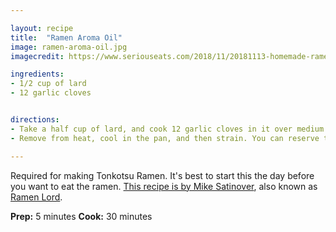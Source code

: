 ```yaml
---

layout: recipe
title:  "Ramen Aroma Oil"
image: ramen-aroma-oil.jpg
imagecredit: https://www.seriouseats.com/2018/11/20181113-homemade-ramen-aroma-oil-vicky-wasik-5-1500x1125.jpg

ingredients:
- 1/2 cup of lard
- 12 garlic cloves


directions:
- Take a half cup of lard, and cook 12 garlic cloves in it over medium low heat in a saucepan, until the garlic begins to turn toasty and brown, around 15-30 minutes depending on your stove. 
- Remove from heat, cool in the pan, and then strain. You can reserve this fat in the fridge indefinitely.

---
```


Required for making Tonkotsu Ramen. It's best to start this the day before you want to eat the ramen. [This recipe is by Mike Satinover](https://www.reddit.com/r/ramen/comments/7arli8/fresh_dont_feel_like_spending_18_hours_making/), also known as [Ramen Lord](https://www.reddit.com/user/Ramen_Lord/).

**Prep:** 5 minutes
**Cook:** 30 minutes